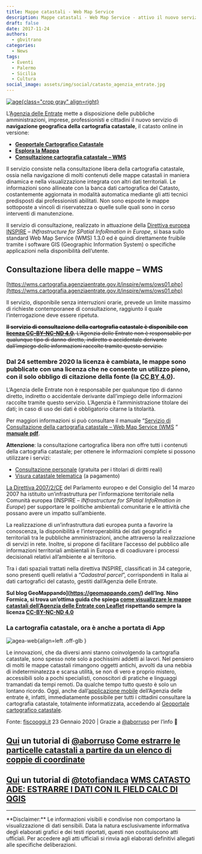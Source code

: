 ```yaml
---
title: Mappe catastali - Web Map Service
description: Mappe catastali - Web Map Service - attivo il nuovo servizio di navigazione geografica
draft: false
date: 2017-11-24
authors:
  - gbvitrano
categories:
  - News
tags:
  - Eventi
  - Palermo
  - Sicilia
  - Cultura
social_image: assets/img/social/catasto_agenzia_entrate.jpg  
--- 
```

<style>
.md-typeset code { background-color: #fff0;}  
.md-typeset pre>code { background-color: #fff0;}  
</style>
[![age](catasto_agenzia_entrate.jpg "Mappe catastali: Web Map Service - attivo il nuovo servizio di navigazione geografica" ){class="crop gray" align=right}](index.md)

L’[Agenzia delle Entrate](http://www.agenziaentrate.gov.it/wps/content/Nsilib/Nsi/Home/Servizi+online/serv_terr/senza_reg/Consultazione+della+cartografia+catastale+WMS/) mette a disposizione delle pubbliche amministrazioni, imprese, professionisti e cittadini il nuovo servizio di **navigazione geografica della cartografia catastale**, il catasto online in versione:

* **[Geoportale Cartografico Catastale](https://geoportale.cartografia.agenziaentrate.gov.it/age-inspire/srv/ita/catalog.search#/home?pg=)**
* **[Esplora la Mappa](https://geoportale.cartografia.agenziaentrate.gov.it/age-inspire/srv/ita/catalog.search#/home?pg=homegeopoimap)**
* **[Consultazione cartografia catastale – WMS](https://www.agenziaentrate.gov.it/wps/content/nsilib/nsi/schede/fabbricatiterreni/consultazione+cartografia+catastale/servizio+consultazione+cartografia)** 
<!-- more -->
Il servizio consiste nella consultazione libera della cartografia catastale, ossia nella navigazione di molti contenuti delle mappe catastali in maniera dinamica e nella visualizzazione integrata con altri dati territoriali.
Le informazioni sono allineate con la banca dati cartografica del Catasto, costantemente aggiornata in modalità automatica mediante gli atti tecnici predisposti dai professionisti abilitati. Non sono esposte le mappe sottoposte a vincoli di riservatezza o quelle sulle quali sono in corso interventi di manutenzione.

Il servizio di consultazione, realizzato in attuazione della [Direttiva europea INSPIRE](http://www.pcn.minambiente.it/mattm/inspire-normativa-di-riferimento/) – _INfrastructure for SPatial InfoRmation in Europe_, si basa sullo standard Web Map Service (WMS) 1.3.0 ed è quindi direttamente fruibile tramite i software GIS (Geographic Information System) o specifiche applicazioni nella disponibilità dell’utente.

## Consultazione libera delle mappe – WMS
[https://wms.cartografia.agenziaentrate.gov.it/inspire/wms/ows01.php](https://wms.cartografia.agenziaentrate.gov.it/inspire/wms/ows01.php)

Il servizio, disponibile senza interruzioni orarie, prevede un limite massimo di richieste contemporanee di consultazione, raggiunto il quale l’interrogazione deve essere ripetuta.

~~**Il servizio di consultazione della cartografia catastale è disponibile con [licenza CC-BY-NC-ND 4.0](https://creativecommons.org/licenses/by-nc-nd/4.0/deed.it).** L’Agenzia delle Entrate non è responsabile per qualunque tipo di danno diretto, indiretto o accidentale derivante dall’impiego delle informazioni raccolte tramite questo servizio.~~

### Dal 24 settembre 2020 la licenza è cambiata, le mappe sono pubblicate con una **licenza** che ne **consente** un **utilizzo pieno**, con il solo obbligo di citazione della fonte (la **[CC BY 4.0](https://creativecommons.org/licenses/by/4.0/deed.it)**).
L’Agenzia delle Entrate non è responsabile per qualunque tipo di danno diretto, indiretto o accidentale derivante dall’impiego delle informazioni raccolte tramite questo servizio. L’Agenzia è l’amministrazione titolare dei dati; in caso di uso dei dati è obbligatorio citarne la titolarità.

Per maggiori informazioni si può consultare il manuale “[Servizio di Consultazione della cartografia catastale – Web Map Service (WMS](https://www.agenziaentrate.gov.it/wps/content/Nsilib/Nsi/Schede/FabbricatiTerreni/Consultazione+cartografia+catastale/Servizio+Consultazione+cartografia/?page=schedefabbricatieterreni) ” **[manuale pdf](https://www.agenziaentrate.gov.it/wps/file/Nsilib/Nsi/Schede/FabbricatiTerreni/Consultazione+cartografia+catastale/Servizio+Consultazione+cartografia/Manuale+consultazione+cartografia/Documentazione+descrittiva+del+servizio+di+consultazione+della+cartografia+catastale+20180611.pdf)**.

**Attenzione**: la consultazione cartografica libera non offre tutti i contenuti della cartografia catastale; per ottenere le informazioni complete si possono utilizzare i servizi:


* [Consultazione personale](https://www.agenziaentrate.gov.it/wps/content/nsilib/nsi/schede/fabbricatiterreni/consultazione+personale/consultazione+personale+online) (gratuita per i titolari di diritti reali)
* [Visura catastale telematica](https://www.agenziaentrate.gov.it/wps/content/nsilib/nsi/schede/fabbricatiterreni/visura+catastale/visura+catastale+online) (a pagamento)

[La Direttiva 2007/2/CE](http://eur-lex.europa.eu/legal-content/IT/TXT/PDF/?uri=CELEX:32007L0002&from=IT) del Parlamento europeo e del Consiglio del 14 marzo 2007 ha istituito un’infrastruttura per l’informazione territoriale nella Comunità europea (INSPIRE – _INfrastructure for SPatial InfoRmation in Europe_) per supportare le politiche ambientali comunitarie e le attività che possano avere un impatto sull’ambiente.

La realizzazione di un’infrastruttura dati europea punta a favorire la conoscenza, la disponibilità e l’interoperabilità dei dati geografici e territoriali tra le pubbliche amministrazioni, anche attraverso la realizzazione di servizi in rete. Inoltre, si propone di facilitare l’accesso del pubblico alle informazioni territoriali ambientali in Europa e di coadiuvare i processi decisionali relativi all’ambiente e al territorio.

Tra i dati spaziali trattati nella direttiva INSPIRE, classificati in 34 categorie, sono presenti quelli relativi a “_Cadastral parcel_”, corrispondenti in Italia ai dati cartografici del catasto, gestiti dall’Agenzia delle Entrate.

**Sul blog GeoMappando](https://geomappando.com/) dell’Ing. Nino Formica, si trova un’ottima guida che spiega [come visualizzare le mappe catastali dell’Agenzia delle Entrate con Leaflet](https://geomappando.com/2018/12/26/come-visualizzare-le-mappe-catastali-dellade-con-leaflet/) rispettando sempre la licenza [CC-BY-NC-ND 4.0](https://creativecommons.org/licenses/by-nc-nd/4.0/deed.it)**

### La cartografia catastale, ora è anche a portata di App

![agea-web](app-delle-Entrate.webp "Agenzia delle Entrate - WEB"){align=left .off-glb }

Le innovazioni, che da diversi anni stanno coinvolgendo la cartografia catastale, sono spesso note solo a pochissimi addetti ai lavori. Nel pensiero di molti le mappe catastali rimangono oggetti antichi, avvolti da una nebbia di indeterminatezza e scarsa utilità, se non di vero e proprio mistero, accessibili solo a pochi specialisti, conoscitori di pratiche e linguaggi tramandati da tempi remoti.
Da qualche tempo tutto questo è solo un lontano ricordo. Oggi, anche dall’[applicazione mobile](https://www.agenziaentrate.gov.it/portale/web/guest/l-app-dell-agenzia) dell’Agenzia delle entrate è, infatti, immediatamente possibile per tutti i cittadini consultare la cartografia catastale, totalmente informatizzata, accedendo al [Geoportale cartografico catastale](https://www.agenziaentrate.gov.it/portale/web/guest/schede/fabbricatiterreni/consultazione-cartografia-catastale/geoportale-cartografico-catastale).<br>


Fonte: [fiscooggi.it](https://www.fiscooggi.it/rubrica/dal-catasto/articolo/cartografia-catastale-ora-e-anche-portata-app) 23 Gennaio 2020 | Grazie a [@aborruso](https://twitter.com/aborruso) per l’info 🙂

## [Qui](https://medium.com/tantotanto/le-mappa-castali-diventano-finalmente-utilizzabili-821db2f84533) un tutorial di [@aborruso](https://twitter.com/aborruso) [Come estrarre le particelle catastali a partire da un elenco di coppie di coordinate](https://medium.com/tantotanto/le-mappa-castali-diventano-finalmente-utilizzabili-821db2f84533)

## [Qui](https://pigrecoinfinito.com/2020/10/04/wms-catasto-ade-estrarre-i-dati-con-il-field-calc-di-qgis/) un tutorial di [@totofiandaca](https://twitter.com/totofiandaca) [WMS CATASTO ADE: ESTRARRE I DATI CON IL FIELD CALC DI QGIS](https://pigrecoinfinito.com/2020/10/04/wms-catasto-ade-estrarre-i-dati-con-il-field-calc-di-qgis/)

<hr>
**Disclaimer:** Le informazioni visibili e condivise non comportano la visualizzazione di dati sensibili. Data la natura esclusivamente informativa degli elaborati grafici e dei testi riportati, questi non costituiscono atti ufficiali. Per accedere agli atti ufficiali si rinvia agli elaborati definitivi allegati alle specifiche deliberazioni.
